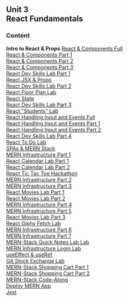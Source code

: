 ## Unit 3 <br> React Fundamentals

### Content
**Intro to React & Props**
[React & Components Full](./Unit_3/1-react/1.1-intro-react-and-components-full.md)<br>
[React & Components Part 1](./Unit_3/1-react/1.1-intro-react-and-components-1.md)<br>
[React & Components Part 2](./Unit_3/1-react/1.1-intro-react-and-components-2.md)<br>
[React & Components Part 3](./Unit_3/1-react/1.1-intro-react-and-components-3.md)<br>
[React Dev Skills Lab Part 1](./Unit_3/1-react/1.1.1-react-devskills-lab-part-1.md)<br>
[React JSX & Props](./Unit_3/1-react/1.2-react-jsx-and-props.md)<br>
[React Dev Skills Lab Part 2](./Unit_3/1-react/1.2.1-react-devskills-lab-part-2.md)<br>
[React Floor Plan Lab](./Unit_3/1-react/1.2.2-optional-react-floor-plan-lab.md)<br>
[React State](./Unit_3/1-react/1.3-react-state.md)<br>
[React Dev Skills Lab Part 3](./Unit_3/1-react/1.3.1-react-devskills-lab-part-3.md)<br>
[React "Students" Lab](./Unit_3/1-react/1.3.2-react-students-lab.md)<br> 
[React Handling Input and Events Full](./Unit_3/1-react/1.4-react-handling-input-and-events-full.md)<br>
[React Handling Input and Events Part 1](./Unit_3/1-react/1.4-react-handling-input-and-events-1.md)<br>
[React Handling Input and Events Part 2](./Unit_3/1-react/1.4-react-handling-input-and-events-2.md)<br>
[React Dev Skills Lab Part 4](./Unit_3/1-react/1.4.1-react-devskills-lab-part-4.md)<br>
[React To Do Lab](./Unit_3/1-react/1.4.2-react-to-do-lab.md)<br>
[SPAs & MERN Stack](./Unit_3/2-mern-infrastructure/2.1-intro-spas-and-mern-stack/README.md)<br>
[MERN Infrastructure Part 1](./Unit_3/2-mern-infrastructure/2.2-mern-infrastructure-part-1/README.md)<br>
[React Calendar Lab Part 1](./Unit_3/1-react/1.5.1-optional-react-calendar-lab-part-1.md)<br>
[React Calendar Lab Part 2](./Unit_3/1-react/1.5.2-optional-react-calendar-lab-part-2.md)<br>
[React Tic Tac Toe Hackathon](./Unit_3/2-mern-infrastructure/2.2.1-react-ttt-hackathon.md)<br>
[MERN Infrastructure Part 2](./Unit_3/2-mern-infrastructure/2.3-mern-infrastructure-part-2/README.md)<br>
[MERN Infrastructure Part 3](./Unit_3/2-mern-infrastructure/2.4-mern-infrastructure-part-3/)<br>
[React Movies Lab Part 1](./Unit_3/2-mern-infrastructure/2.3.1-react-movies-lab-part-1.md)<br>
[React Movies Lab Part 2](./Unit_3/2-mern-infrastructure/2.4.1-react-movies-lab-part-2.md)<br>
[MERN Infrastructure Part 4](./Unit_3/2-mern-infrastructure/2.5-mern-infrastructure-part-4/)<br>
[MERN Infrastructure Part 5](./Unit_3/2-mern-infrastructure/2.6-mern-infrastructure-part-5/)<br>
[React Movies Lab Part 3](./Unit_3/2-mern-infrastructure/2.6.1-react-movies-lab-part-3.md)<br>
[React Giphy Fetch Lab](./Unit_3/2-mern-infrastructure/2.6.2-optional-react-giphy-fetch-lab.md)<br>
[MERN Infrastructure Part 6](./Unit_3/2-mern-infrastructure/2.7-mern-infrastructure-part-6/)<br>
[MERN Infrastructure Part 7](./Unit_3/2-mern-infrastructure/2.8-mern-infrastructure-part-7/)<br>
[MERN-Stack Quick Notes Lab Lab](./Unit_3/2-mern-infrastructure/2.8.1-mern-quick-notes-lab.md)<br>
[MERN Infrastructure Login Lab](./Unit_3/2-mern-infrastructure/2.7.1-mern-infrastructure-login-lab.md)<br>
[useEffect & useRef](./Unit_3/3-mern-shopping-cart/3.1-react-effect-and-ref-hooks/)<br>
[GA Stock Exchange Lab](./Unit_3/3-mern-shopping-cart/3.1.1-ga-stock-market-lab/)<br>
[MERN-Stack Shopping Cart Part 1](./Unit_3/3-mern-shopping-cart/3.2.1-mern-shopping-cart-part-1/)<br>
[MERN-Stack Shopping Cart Part 2](./Unit_3/3-mern-shopping-cart/3.2.2-mern-shopping-cart-part-2/)<br>
[MERN-Stack Code-Along](./Unit_3/3-mern-shopping-cart/3.3-mern-stack-class-codealong/)<br> 
[Deploy MERN App](./Unit_3/4-realtime-socket-io/4.3-deploy-mern-stack.md)<br> 
[Jest](./Unit_3/5-react-testing-jest-enzyme/README.md)<br>